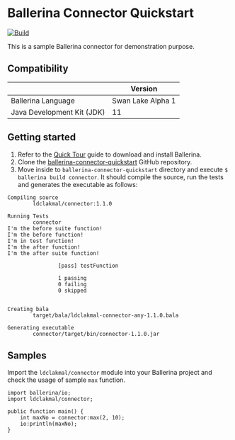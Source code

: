 # Ballerina Connector Quickstart

[![Build](https://github.com/ldclakmal/ballerina-connector-quickstart/actions/workflows/master.yml/badge.svg)](https://github.com/ldclakmal/ballerina-connector-quickstart/actions/workflows/master.yml)

This is a sample Ballerina connector for demonstration purpose.

## Compatibility

|                            | **Version**       |
|----------------------------|-------------------|
| Ballerina Language         | Swan Lake Alpha 1 |
| Java Development Kit (JDK) | 11                |

## Getting started

1. Refer to the [Quick Tour](https://ballerina.io/learn/getting-started/quick-tour/) guide to download and install Ballerina.
2. Clone the [ballerina-connector-quickstart](https://github.com/ldclakmal/ballerina-connector-quickstart) GitHub repository.
3. Move inside to `ballerina-connector-quickstart` directory and execute `$ ballerina build connector`. It should compile the source, run the tests and generates the executable as follows:

```shell
Compiling source
        ldclakmal/connector:1.1.0

Running Tests
        connector
I'm the before suite function!
I'm the before function!
I'm in test function!
I'm the after function!
I'm the after suite function!

                [pass] testFunction

                1 passing
                0 failing
                0 skipped


Creating bala
        target/bala/ldclakmal-connector-any-1.1.0.bala

Generating executable
        connector/target/bin/connector-1.1.0.jar
```

## Samples

Import the `ldclakmal/connector` module into your Ballerina project and check the usage of sample `max` function.

```ballerina
import ballerina/io;
import ldclakmal/connector;

public function main() {
    int maxNo = connector:max(2, 10);
    io:println(maxNo);
}
```
